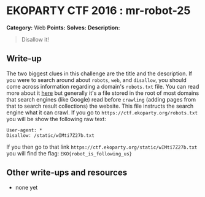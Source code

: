 # EKOPARTY CTF 2016 : mr-robot-25

**Category:** Web
**Points:**
**Solves:**
**Description:**

> Disallow it!


## Write-up

The two biggest clues in this challenge are the title and the description. If you were to search around about `robots`, `web`, and `disallow`, you should come across information regarding a domain's `robots.txt` file. You can read more about it [here](http://www.robotstxt.org/robotstxt.html) but generally it's a file stored in the root of most domains that search engines (like Google) read before `crawling` (adding pages from that to search result collections) the website. This file instructs the search engine what it can crawl. If you go to `https://ctf.ekoparty.org/robots.txt` you will be show the following raw text:

```
User-agent: *
Disallow: /static/wIMti7Z27b.txt
```

If you then go to that link `https://ctf.ekoparty.org/static/wIMti7Z27b.txt` you will find the flag: `EKO{robot_is_following_us}`

## Other write-ups and resources

* none yet
